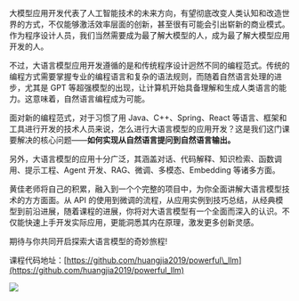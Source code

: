 大模型应用开发代表了人工智能技术的未来方向，有望彻底改变人类认知和改造世界的方式，不仅能够激活效率层面的创新，甚至很有可能会引出崭新的商业模式。作为程序设计人员，我们当然需要成为最了解大模型的人，成为最了解大模型应用开发的人。

不过，大语言模型应用开发遵循的是和传统程序设计迥然不同的编程范式。传统的编程方式需要掌握专业的编程语言和复杂的语法规则，而随着自然语言处理的进步，尤其是 GPT 等超强模型的出现，让计算机开始具备理解和生成人类语言的能力。这意味着，自然语言编程成为可能。

面对新的编程范式，对于习惯了用 Java、C++、Spring、React 等语言、框架和工具进行开发的技术人员来说，怎么进行大语言模型的应用开发？这是我们这门课要解决的核心问题——**如何实现从自然语言提问到自然语言输出。**

另外，大语言模型的应用十分广泛，其涵盖对话、代码解释、知识检索、函数调用、提示工程、Agent 开发、RAG、微调、多模态、Embedding 等诸多方面。

黄佳老师将自己的积累，融入到一个个完整的项目中，为你全面讲解大语言模型技术的方方面面。从 API 的使用到微调的流程，从应用实例到技巧总结，从经典模型到前沿进展，随着课程的进展，你将对大语言模型有一个全面而深入的认识。不仅能快速上手开发实际应用，更能洞悉其内在原理，激发更多创新灵感。

期待与你共同开启探索大语言模型的奇妙旅程!

课程代码地址：[https://github.com/huangjia2019/powerful\_llm](https://github.com/huangjia2019/powerful_llm)

![](https://static001.geekbang.org/resource/image/09/ab/09cd9f54a52426bde09364cb0d445bab.jpg?wh=2791x1210)